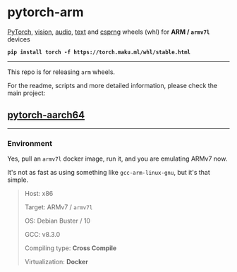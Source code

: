 # pytorch-arm

[PyTorch][1], [vision][2], [audio][3], [text][4] and [csprng][5] wheels (whl) for **ARM / `armv7l`** devices

**`pip install torch -f https://torch.maku.ml/whl/stable.html`**

---

This repo is for releasing `arm` wheels.

For the readme, scripts and more detailed information, please check the main project: 

## **[pytorch-aarch64][6]**

---

### Environment

Yes, pull an `armv7l` docker image, run it, and you are emulating ARMv7 now.

It's not as fast as using something like `gcc-arm-linux-gnu`, but it's that simple.

> Host: x86
> 
> Target: ARMv7 / `armv7l`
> 
> OS: Debian Buster / 10
> 
> GCC: v8.3.0
> 
> Compiling type: **Cross Compile**
> 
> Virtualization: **Docker**

[1]: https://github.com/pytorch/pytorch
[2]: https://github.com/pytorch/vision
[3]: https://github.com/pytorch/audio
[4]: https://github.com/pytorch/text
[5]: https://github.com/pytorch/csprng
[6]: https://github.com/KumaTea/pytorch-aarch64
